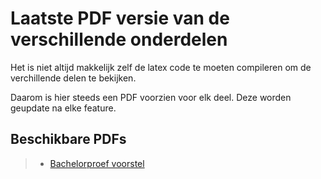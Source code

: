 # Laatste PDF versie van de verschillende onderdelen

Het is niet altijd makkelijk zelf de latex code te moeten compileren om de verchillende delen te bekijken.

Daarom is hier steeds een PDF voorzien voor elk deel. Deze worden geupdate na elke feature.

## Beschikbare PDFs

> - [Bachelorproef voorstel](bontinck_lennert_voorstel.pdf)
